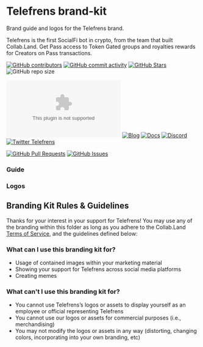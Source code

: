 <!-- This repo uses BASE as a reference https://github.com/base-org/brand-kit/tree/main
and a lot of dynamic Badges https://shields.io/docs/ -->

# Telefrens brand-kit
Brand guide and logos for the Telefrens brand.

Telefrens is the first SocialFi bot in crypto, from the team that built Collab.Land. Get Pass access to Token Gated groups and royalties rewards for Creators on Pass transactions.

<!-- Badge row 1 - status -->

[![GitHub contributors](https://img.shields.io/github/contributors/abridged/brand-kit)](https://github.com/abridged/tf-brand-kit/graphs/contributors)
[![GitHub commit activity](https://img.shields.io/github/commit-activity/w/abridged/brand-kit)](https://github.com/abridged/tf-brand-kit/graphs/contributors)
[![GitHub Stars](https://img.shields.io/github/stars/abridged/brand-kit)](https://github.com/abridged/tf-brand-kit/stargazers)
![GitHub repo size](https://img.shields.io/github/repo-size/abridged/tf-brand-kit)

<!-- Badge row 2 - links and profiles -->

[![Website collab.land](https://img.shields.io/website-up-down-green-red/https/telefrens.com)](https://telefrens.com)
[![Blog](https://img.shields.io/badge/blog-up-green)](https://collabland.mirror.xyz/)
[![Docs](https://img.shields.io/badge/docs-up-green)](https://docs.collab.land/telefrens/intro)
[![Discord](https://img.shields.io/discord/904119310702772254?label=discord)](https://discord.gg/collabland)
[![Twitter Telefrens](https://img.shields.io/twitter/follow/telefrens?style=social)](https://twitter.com/telefrens)

<!-- Badge row 3 - detailed status -->

[![GitHub Pull Requests](https://img.shields.io/github/issues-pr-raw/abridged/tf-brand-kit)](https://github.com/abridged/tf-brand-kit/pulls)
[![GitHub Issues](https://img.shields.io/github/issues-raw/abridged/tf-brand-kit)](https://github.com/abridged/tf-brand-kit/issues)

### Guide

<!-- Please see [this PDF overview](guide/guide.pdf). -->

### Logos
<!--
<img alt="InProduct" src="logo/in-product/CollabLand-Logo-Mark-Color.svg" width="250">

<!-- ![InProduct](logo/in-product/CollabLand-Logo-Mark-Color.svg) -->
<!--
| Symbol                                                                | Wordmark                                                                |
| --------------------------------------------------------------------  | ----------------------------------------------------------------------- |
| ![LogoColor](logo/symbol/CollabLand-Logo-Mark-Color.svg)              | ![WordmarkColor](logo/wordmark/CollabLand-Full-Logo-Color.svg)          |
| ![LogoWhite](logo/symbol/CollabLand-Logo-Mark-White-Outline.svg)      | ![WordmarkWhite](logo/wordmark/CollabLand-Full-Logo-White-Outline.svg)  |
| ![LogoBlack](logo/symbol/CollabLand-Logo-Mark-Black-Outline.svg)      | ![WordmarkBlack](logo/wordmark/CollabLand-Full-Logo-Black-Outline.svg)  |
-->

<!-- ### Mascot - ACE

| Mascot                                                      |
| ----------------------------------------------------------- |
| <img alt="Mascot" src="mascot/CollabLand-Mascot-ACE-Regular.png" width="250"> |
| <img alt="MascotFlying" src="mascot/CollabLand-Mascot-ACE-Flying.png" width="250"> |
| <img alt="MascotDancing" src="mascot/CollabLand-Mascot-ACE-Dancing.png" width="250"> |
| <img alt="MascotWaving" src="mascot/CollabLand-Mascot-ACE-Waving.png" width="250"> |
-->

## Branding Kit Rules & Guidelines

Thanks for your interest in your support for Telefrens! You may use any of the branding within this folder as long as you adhere to the Collab.Land [Terms of Service](https://www.collab.land/terms-of-service), and the guidelines defined below:

### What can I use this branding kit for?

- Usage of contained images within your marketing material
- Showing your support for Telefrens across social media platforms
- Creating memes

### What can't I use this branding kit for?

- You cannot use Telefrens’s logos or assets to display yourself as an employee or official representing Telefrens
- You cannot use our logos or assets for commercial purposes (i.e., merchandising)
- You may not modify the logos or assets in any way (distorting, changing colors, incorporating into your own branding, etc)
